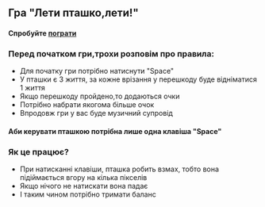 ## Гра "Лети пташко,лети!"

#### Спробуйте [пограти](https://6ap6apucka.github.io/GoBirdsGame/)

### Перед початком гри,трохи розповім про правила:
- Для початку гри потрібно натиснути "Space"
- У пташки є 3 життя, за кожне врізання у перешкоду буде відніматися 1 життя
- Якщо перешкоду пройдено,то додаються очки
- Потрібно набрати якогома більше очок
- Впродовж гри у вас буде музичний супровід

#### Аби керувати пташкою потрібна лише одна клавіша "Space"
### Як це працює?
- При натисканні клавіши, пташка робить взмах, тобто вона підіймається вгору на кілька пікселів
- Якщо нічого не натискати вона падає
- І таким чином потрібно тримати баланс
